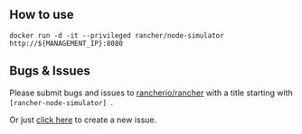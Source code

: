 ## How to use

    docker run -d -it --privileged rancher/node-simulator http://${MANAGEMENT_IP}:8080


## Bugs & Issues
Please submit bugs and issues to [rancherio/rancher](//github.com/rancherio/rancher/issues) with a title starting with `[rancher-node-simulator] `.

Or just [click here](//github.com/rancherio/rancher/issues/new?title=%5Brancher-node-simulator%5D%20) to create a new issue.
